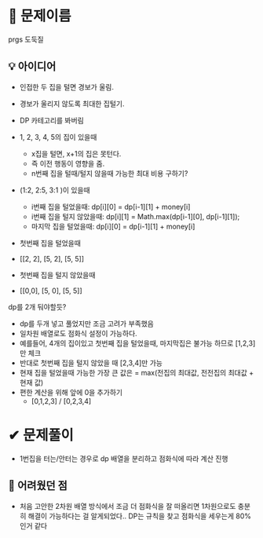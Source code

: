 # 🔎 문제이름

prgs 도둑질

## 💡 아이디어

- 인접한 두 집을 털면 경보가 울림.
- 경보가 울리지 않도록 최대한 집털기.
- DP 카테고리를 봐버림
- 1, 2, 3, 4, 5의 집이 있을때

  - x집을 털면, x+1의 집은 못턴다.
  - 즉 이전 행동이 영향을 줌.
  - n번째 집을 털때/털지 않을때 가능한 최대 비용 구하기?

- (1:2, 2:5, 3:1 )이 있을때

  - i번째 집을 털었을때: dp[i][0] = dp[i-1][1] + money[i]
  - i번째 집을 털지 않았을때: dp[i][1] = Math.max(dp[i-1][0], dp[i-1][1]);
  - 마지막 집을 털었을때: dp[i][0] = dp[i-1][1] + money[i]

- 첫번째 집을 털었을때
- [[2, 2], [5, 2], [5, 5]]
- 첫번째 집을 털지 않았을때
- [[0,0], [5, 0], [5, 5]]

dp를 2개 둬야할듯?

- dp를 두개 넣고 풀었지만 조금 고려가 부족했음
- 일차원 배열로도 점화식 설정이 가능하다.
- 예를들어, 4개의 집이있고 첫번째 집을 털었을때, 마지막집은 불가능 하므로 [1,2,3]만 체크
- 반대로 첫번째 집을 털지 않았을 때 [2,3,4]만 가능
- 현재 집을 털었을때 가능한 가장 큰 값은 = max(전집의 최대값, 전전집의 최대값 + 현재 값)
- 편한 계산을 위해 앞에 0을 추가하기
  - [0,1,2,3] / [0,2,3,4]

# ✔ 문제풀이

- 1번집을 터는/안터는 경우로 dp 배열을 분리하고 점화식에 따라 계산 진행

## 🤕 어려웠던 점

- 처음 고안한 2차원 배열 방식에서 조금 더 점화식을 잘 떠올리면 1차원으로도 충분히 해결이 가능하다는 걸 알게되었다.. DP는 규칙을 찾고 점화식을 세우는게 80%인거 같다

